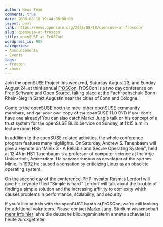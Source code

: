 ```yaml
---
author: News Team
comments: true
date: 2008-08-18 19:44:08+00:00
layout: post
link: https://news.opensuse.org/2008/08/18/opensuse-at-froscon/
slug: opensuse-at-froscon
title: openSUSE at FrOSCon!
wordpress_id: 985
categories:
- Announcements
- Events
tags:
- froscon
- shows
---
```


Join the openSUSE Project this weekend, Saturday August 23, and Sunday August 24, at third annual [FrOSCon](http://www.froscon.org). FrOSCon is a two day conference on Free Software and Open Source, taking place at the Fachhochschule Bonn-Rhein-Sieg in Sankt Augustin near the cities of Bonn and Cologne.

Come to the openSUSE booth to meet other openSUSE community members, and get your own copy of the openSUSE 11.0 DVD if you don't have one already! You can also catch Marko Jung's talk on his concept of a trust system for the openSUSE Build Service on Sunday, at 11:15 a.m. in lecture room HS5.

In addition to the openSUSE-related activities, the whole conference program features many highlights. On Saturday, Andrew S. Tanenbaum will give a keynote on "Minix 3 - A Reliable and Secure Operating System", held at 12:45 in HS1 Tanenbaum is a professor of computer science at the Vrije Universiteit, Amsterdam. He became famous as developer of the system Minix. In 1992 he caused a sensation by criticizing Linux as an obsolete operating system.

On the second day of the conference, PHP inventor Rasmus Lerdorf will give his keynote titled "Simple is hard." Lerdorf will talk about the trouble of finding a simple solution and the increasing affinity to comlexity which causes problems in performance, scalability, and security.

If you'd like to help with the openSUSE booth at FrOSCon, we're still looking for additional volunteers. Please contact [Marko Jung](http://en.opensuse.org/User:Markojung). Studium wissenschaft [mehr Info hier](https://ghostwriter-hilfe.com/) lehre die deutsche bildungsministerin annette schavan ist heute zurckgetreten
